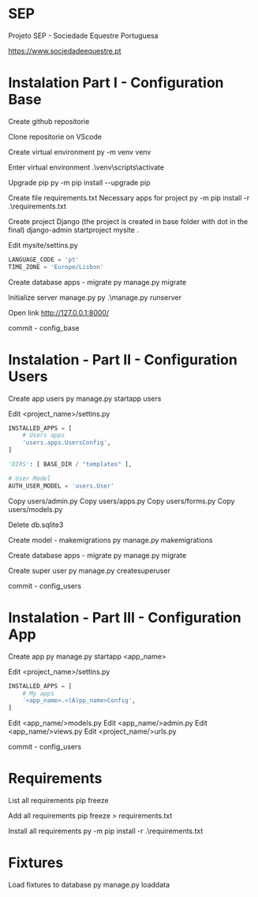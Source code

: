 # SEP

Projeto SEP - Sociedade Equestre Portuguesa

https://www.sociedadeequestre.pt


# Instalation Part I - Configuration Base

Create github repositorie

Clone repositorie on VScode

Create virtual environment
py -m venv venv

Enter virtual environment
.\venv\scripts\activate

Upgrade pip
py -m pip install --upgrade pip

Create file requirements.txt
Necessary apps for project
py -m pip install -r .\requirements.txt

Create project Django (the project is created in base folder with dot in the final)
django-admin startproject mysite .

Edit mysite/settins.py
```python
LANGUAGE_CODE = 'pt'
TIME_ZONE = 'Europe/Lisbon'
```

Create database apps - migrate
py manage.py migrate

Initialize server manage.py
py .\manage.py runserver

Open link
http://127.0.0.1:8000/

commit - config_base


# Instalation - Part II - Configuration Users

Create app users
py manage.py startapp users

Edit <project_name>/settins.py
```python
INSTALLED_APPS = [
    # Users apps
    'users.apps.UsersConfig',
]

'DIRS': [ BASE_DIR / "templates" ],

# User Model
AUTH_USER_MODEL = 'users.User'
```

Copy users/admin.py
Copy users/apps.py
Copy users/forms.py
Copy users/models.py

Delete db.sqlite3

Create model - makemigrations
py manage.py makemigrations

Create database apps - migrate
py manage.py migrate

Create super user
py manage.py createsuperuser

commit - config_users


# Instalation - Part III - Configuration App

Create app
py manage.py startapp <app_name>

Edit <project_name>/settins.py
```python
INSTALLED_APPS = [
    # My apps
    '<app_name>.<(A)pp_name>Config',
]
```

Edit <app_name/>models.py
Edit <app_name/>admin.py
Edit <app_name/>views.py
Edit <project_name/>urls.py

commit - config_users


# Requirements

List all requirements
pip freeze

Add all requirements
pip freeze > requirements.txt

Install all requirements
py -m pip install -r .\requirements.txt


# Fixtures

Load fixtures to database
py manage.py loaddata <fixtures>
